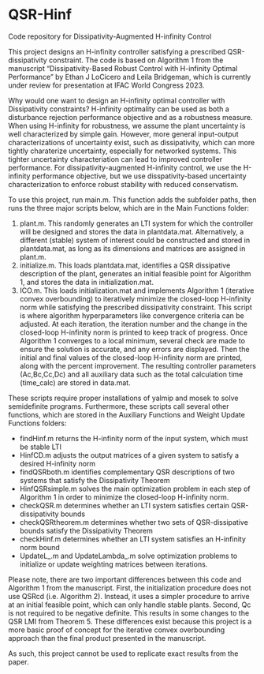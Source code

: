 # QSR-Hinf
Code repository for Dissipativity-Augmented H-infinity Control

This project designs an H-infinity controller satisfying a prescribed QSR-dissipativity constraint. The code is based on Algorithm 1  from the manuscript “Dissipativity-Based Robust Control with H-infinity Optimal Performance” by Ethan J LoCicero and Leila Bridgeman, which is currently under review for presentation at IFAC World Congress 2023.

Why would one want to design an H-infinity optimal controller with Dissipativity constraints? H-infinity optimality can be used as both a disturbance rejection performance objective and as a robustness measure. When using H-infinity for robustness, we assume the plant uncertainty is well characterized by simple gain. However, more general input-output characterizations of uncertainty exist, such as dissipativity, which can more tightly charaterize uncertainty, especially for networked systems. This tighter uncertainty characteriation can lead to improved controller performance. For dissipativity-augmented H-infinity control, we use the H-infinity performance objective, but we use disspativity-based uncertainty characterization to enforce robust stability with reduced conservatism.

To use this project, run main.m. This function adds the subfolder paths, then runs the three major scripts below, which are in the Main Functions folder:

1.	plant.m. This randomly generates an LTI system for which the controller will be designed and stores the data in plantdata.mat. Alternatively, a different (stable) system of interest could be constructed and stored in plantdata.mat, as long as its dimensions and matrices are assigned in plant.m.
2.	initialize.m. This loads plantdata.mat, identifies a QSR dissipative description of the plant, generates an initial feasible point for Algorithm 1, and stores the data in initialization.mat.
3.	ICO.m. This loads initialization.mat and implements Algorithm 1 (iterative convex overbounding) to iteratively minimize the closed-loop H-infinity norm while satisfying the prescribed dissipativity constraint. This script is where algorithm hyperparameters like convergence criteria can be adjusted. At each iteration, the iteration number and the change in the closed-loop H-infinity norm is printed to keep track of progress. Once Algorithm 1 converges to a local minimum, several check are made to ensure the solution is accurate, and any errors are displayed. Then the initial and final values of the closed-loop H-infinity norm are printed, along with the percent improvement. The resulting controller parameters (Ac,Bc,Cc,Dc) and all auxiliary data such as the total calculation time (time_calc) are stored in data.mat.

These scripts require proper installations of yalmip and mosek to solve semidefinite programs.
Furthermore, these scripts call several other functions, which are stored in the Auxiliary Functions and Weight Update Functions folders:
-	findHinf.m returns the H-infinity norm of the input system, which must be stable LTI
-	HinfCD.m adjusts the output matrices of a given system to satisfy a desired H-infinity norm
-	findQSRboth.m identifies complementary QSR descriptions of two systems that satisfy the Dissipativity Theorem
-	HinfQSRsimple.m solves the main optimization problem in each step of Algorithm 1 in order to minimize the closed-loop H-infinity norm.
-	checkQSR.m determines whether an LTI system satisfies certain QSR-dissipativity bounds
-	checkQSRtheorem.m determines whether two sets of QSR-dissipative bounds satisfy the Dissipativity Theorem
-	checkHinf.m determines whether an LTI system satisfies an H-infinity norm bound
-	UpdateL_.m and UpdateLambda_.m solve optimization problems to initialize or update weighting matrices between iterations.

Please note, there are two important differences between this code and Algorithm 1 from the manuscript. First, the initialization procedure does not use QSRcd (i.e. Algorithm 2). Instead, it uses a simpler procedure to arrive at an initial feasible point, which can only handle stable plants. Second, Qc is not required to be negative definite. This results in some changes to the QSR LMI from Theorem 5. These differences exist because this project is a more basic proof of concept for the iterative convex overbounding approach than the final product presented in the manuscript. 

As such, this project cannot be used to replicate exact results from the paper.
